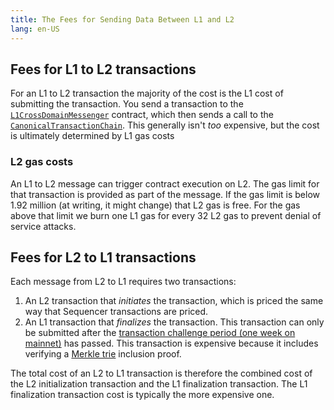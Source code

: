 ```yaml
---
title: The Fees for Sending Data Between L1 and L2
lang: en-US
---
```


## Fees for L1 to L2 transactions

For an L1 to L2 transaction the majority of the cost is the L1 cost of submitting the transaction. You send a transaction to the [`L1CrossDomainMessenger`](https://github.com/ethereum-optimism/optimism/blob/develop/packages/contracts/contracts/L1/messaging/L1CrossDomainMessenger.sol)
contract, which then sends a call to the [`CanonicalTransactionChain`](https://github.com/ethereum-optimism/optimism/blob/develop/packages/contracts/contracts/L1/rollup/CanonicalTransactionChain.sol). This generally isn't *too* expensive, but the cost is ultimately determined by L1 gas costs

### L2 gas costs

An L1 to L2 message can trigger contract execution on L2. The gas limit for that transaction is provided as part of the message. If the gas limit is below 1.92 million (at writing, it might change) that L2 gas is free. For the gas above that limit we burn one L1 gas for every 32 L2 gas to prevent denial of service attacks.


## Fees for L2 to L1 transactions

Each message from L2 to L1 requires two transactions:

1. An L2 transaction that *initiates* the transaction, which is priced the same way that Sequencer transactions are priced.
1. An L1 transaction that *finalizes* the transaction. This transaction can only be submitted after the [transaction challenge period (one week on mainnet)](../../protocol/challenges.md) has passed. This transaction is expensive because it includes verifying a [Merkle trie](https://eth.wiki/fundamentals/patricia-tree) inclusion proof.

The total cost of an L2 to L1 transaction is therefore the combined cost of the L2 initialization transaction and the L1 finalization transaction. The L1 finalization transaction cost is typically the more expensive one.
